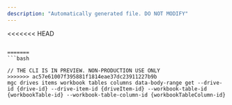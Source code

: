 ```yaml
---
description: "Automatically generated file. DO NOT MODIFY"
---
```


<<<<<<< HEAD
```cli

=======
```bash

// THE CLI IS IN PREVIEW. NON-PRODUCTION USE ONLY
>>>>>>> ac57e61007f395881f1814eae37dc23911227b9b
mgc drives items workbook tables columns data-body-range get --drive-id {drive-id} --drive-item-id {driveItem-id} --workbook-table-id {workbookTable-id} --workbook-table-column-id {workbookTableColumn-id}

```